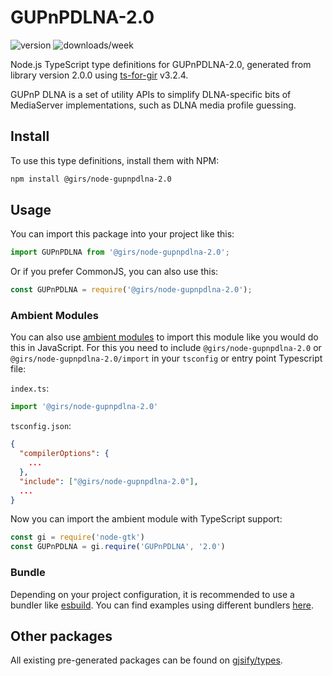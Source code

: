 
# GUPnPDLNA-2.0

![version](https://img.shields.io/npm/v/@girs/node-gupnpdlna-2.0)
![downloads/week](https://img.shields.io/npm/dw/@girs/node-gupnpdlna-2.0)


Node.js TypeScript type definitions for GUPnPDLNA-2.0, generated from library version 2.0.0 using [ts-for-gir](https://github.com/gjsify/ts-for-gir) v3.2.4.

GUPnP DLNA is a set of utility APIs to simplify DLNA-specific bits of MediaServer implementations, such as DLNA media profile guessing.

## Install

To use this type definitions, install them with NPM:
```bash
npm install @girs/node-gupnpdlna-2.0
```

## Usage

You can import this package into your project like this:
```ts
import GUPnPDLNA from '@girs/node-gupnpdlna-2.0';
```

Or if you prefer CommonJS, you can also use this:
```ts
const GUPnPDLNA = require('@girs/node-gupnpdlna-2.0');
```

### Ambient Modules

You can also use [ambient modules](https://github.com/gjsify/ts-for-gir/tree/main/packages/cli#ambient-modules) to import this module like you would do this in JavaScript.
For this you need to include `@girs/node-gupnpdlna-2.0` or `@girs/node-gupnpdlna-2.0/import` in your `tsconfig` or entry point Typescript file:

`index.ts`:
```ts
import '@girs/node-gupnpdlna-2.0'
```

`tsconfig.json`:
```json
{
  "compilerOptions": {
    ...
  },
  "include": ["@girs/node-gupnpdlna-2.0"],
  ...
}
```

Now you can import the ambient module with TypeScript support: 

```ts
const gi = require('node-gtk')
const GUPnPDLNA = gi.require('GUPnPDLNA', '2.0')
```


### Bundle

Depending on your project configuration, it is recommended to use a bundler like [esbuild](https://esbuild.github.io/). You can find examples using different bundlers [here](https://github.com/gjsify/ts-for-gir/tree/main/examples).

## Other packages

All existing pre-generated packages can be found on [gjsify/types](https://github.com/gjsify/types).

